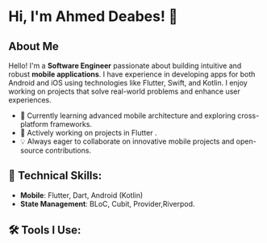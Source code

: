 # Hi, I'm Ahmed Deabes! 👋
## About Me
Hello! I'm a **Software Engineer** passionate about building intuitive and robust **mobile applications**. I have experience in developing apps for both Android and iOS using technologies like Flutter, Swift, and Kotlin. I enjoy working on projects that solve real-world problems and enhance user experiences. 
- 🌱 Currently learning advanced mobile architecture and exploring cross-platform frameworks.
- 🔭 Actively working on projects in Flutter .
- 💡 Always eager to collaborate on innovative mobile projects and open-source contributions.
## 💼 Technical Skills:
- **Mobile**: Flutter, Dart, Android (Kotlin)
- **State Management**: BLoC, Cubit, Provider,Riverpod.
## 🛠️ Tools I Use:

  


